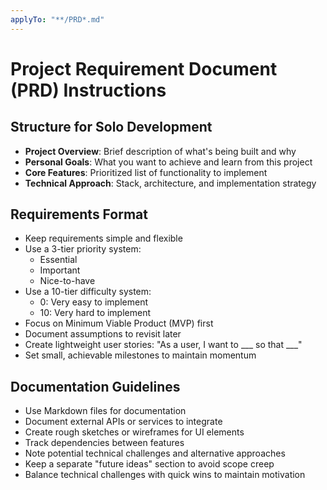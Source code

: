 ```yaml
---
applyTo: "**/PRD*.md"
---
```


# Project Requirement Document (PRD) Instructions

## Structure for Solo Development

- **Project Overview**: Brief description of what's being built and why
- **Personal Goals**: What you want to achieve and learn from this project
- **Core Features**: Prioritized list of functionality to implement
- **Technical Approach**: Stack, architecture, and implementation strategy

## Requirements Format

- Keep requirements simple and flexible
- Use a 3-tier priority system:
  - Essential
  - Important
  - Nice-to-have
- Use a 10-tier difficulty system:
  - 0: Very easy to implement
  - 10: Very hard to implement
- Focus on Minimum Viable Product (MVP) first
- Document assumptions to revisit later
- Create lightweight user stories: "As a user, I want to ___ so that ___"
- Set small, achievable milestones to maintain momentum

## Documentation Guidelines

- Use Markdown files for documentation
- Document external APIs or services to integrate
- Create rough sketches or wireframes for UI elements
- Track dependencies between features
- Note potential technical challenges and alternative approaches
- Keep a separate "future ideas" section to avoid scope creep
- Balance technical challenges with quick wins to maintain motivation
